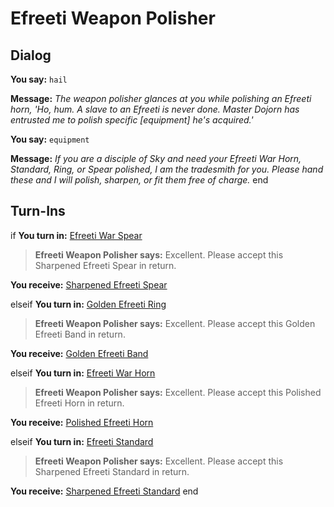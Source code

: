 # Efreeti Weapon Polisher
## Dialog

**You say:** `hail`



**Message:** <span class="text-warning">*The weapon polisher glances at you while polishing an Efreeti horn, 'Ho, hum. A slave to an Efreeti is never done. Master Dojorn has entrusted me to polish specific [equipment] he's acquired.'*</span>

**You say:** `equipment`



**Message:** <span class="text-warning">*If you are a disciple of Sky and need your Efreeti War Horn, Standard, Ring, or Spear polished, I am the tradesmith for you. Please hand these and I will polish, sharpen, or fit them free of charge.*</span>
end


## Turn-Ins



if **You turn in:** [Efreeti War Spear](/item/20831)


>**Efreeti Weapon Polisher says:** Excellent. Please accept this Sharpened Efreeti Spear in return.


**You receive:**  [Sharpened Efreeti Spear](/item/30774)

elseif **You turn in:** [Golden Efreeti Ring](/item/20763)


>**Efreeti Weapon Polisher says:** Excellent. Please accept this Golden Efreeti Band in return.


**You receive:**  [Golden Efreeti Band](/item/30771)

elseif **You turn in:** [Efreeti War Horn](/item/20830)


>**Efreeti Weapon Polisher says:** Excellent. Please accept this Polished Efreeti Horn in return.


**You receive:**  [Polished Efreeti Horn](/item/30773)

elseif **You turn in:** [Efreeti Standard](/item/20817)


>**Efreeti Weapon Polisher says:** Excellent. Please accept this Sharpened Efreeti Standard in return.


**You receive:**  [Sharpened Efreeti Standard](/item/30772)
end